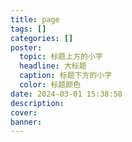 ```yaml
---
title: page
tags: []
categories: []
poster:
  topic: 标题上方的小字
  headline: 大标题
  caption: 标题下方的小字
  color: 标题颜色
date: 2024-03-01 15:38:58
description:
cover:
banner:
---
```

